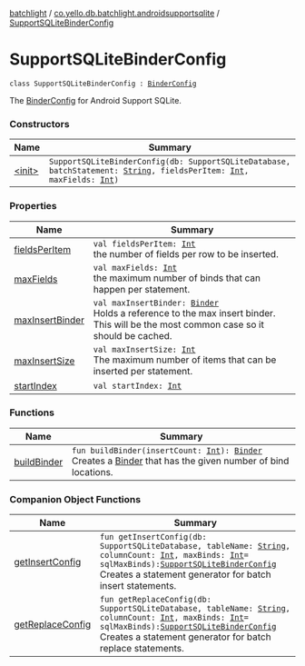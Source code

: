 [batchlight](../../index.md) / [co.yello.db.batchlight.androidsupportsqlite](../index.md) / [SupportSQLiteBinderConfig](index.md)

# SupportSQLiteBinderConfig

`class SupportSQLiteBinderConfig : `[`BinderConfig`](../../co.yello.db.batchlight/-binder-config/index.md)

The [BinderConfig](../../co.yello.db.batchlight/-binder-config/index.md) for Android Support SQLite.

### Constructors

| Name | Summary |
|---|---|
| [&lt;init&gt;](-init-.md) | `SupportSQLiteBinderConfig(db: SupportSQLiteDatabase, batchStatement: `[`String`](https://kotlinlang.org/api/latest/jvm/stdlib/kotlin/-string/index.html)`, fieldsPerItem: `[`Int`](https://kotlinlang.org/api/latest/jvm/stdlib/kotlin/-int/index.html)`, maxFields: `[`Int`](https://kotlinlang.org/api/latest/jvm/stdlib/kotlin/-int/index.html)`)` |

### Properties

| Name | Summary |
|---|---|
| [fieldsPerItem](fields-per-item.md) | `val fieldsPerItem: `[`Int`](https://kotlinlang.org/api/latest/jvm/stdlib/kotlin/-int/index.html)<br>the number of fields per row to be inserted. |
| [maxFields](max-fields.md) | `val maxFields: `[`Int`](https://kotlinlang.org/api/latest/jvm/stdlib/kotlin/-int/index.html)<br>the maximum number of binds that can happen per statement. |
| [maxInsertBinder](max-insert-binder.md) | `val maxInsertBinder: `[`Binder`](../../co.yello.db.batchlight/-binder/index.md)<br>Holds a reference to the max insert binder. This will be the most common case so it should be cached. |
| [maxInsertSize](max-insert-size.md) | `val maxInsertSize: `[`Int`](https://kotlinlang.org/api/latest/jvm/stdlib/kotlin/-int/index.html)<br>The maximum number of items that can be inserted per statement. |
| [startIndex](start-index.md) | `val startIndex: `[`Int`](https://kotlinlang.org/api/latest/jvm/stdlib/kotlin/-int/index.html) |

### Functions

| Name | Summary |
|---|---|
| [buildBinder](build-binder.md) | `fun buildBinder(insertCount: `[`Int`](https://kotlinlang.org/api/latest/jvm/stdlib/kotlin/-int/index.html)`): `[`Binder`](../../co.yello.db.batchlight/-binder/index.md)<br>Creates a [Binder](../../co.yello.db.batchlight/-binder/index.md) that has the given number of bind locations. |

### Companion Object Functions

| Name | Summary |
|---|---|
| [getInsertConfig](get-insert-config.md) | `fun getInsertConfig(db: SupportSQLiteDatabase, tableName: `[`String`](https://kotlinlang.org/api/latest/jvm/stdlib/kotlin/-string/index.html)`, columnCount: `[`Int`](https://kotlinlang.org/api/latest/jvm/stdlib/kotlin/-int/index.html)`, maxBinds: `[`Int`](https://kotlinlang.org/api/latest/jvm/stdlib/kotlin/-int/index.html)` = sqlMaxBinds): `[`SupportSQLiteBinderConfig`](index.md)<br>Creates a statement generator for batch insert statements. |
| [getReplaceConfig](get-replace-config.md) | `fun getReplaceConfig(db: SupportSQLiteDatabase, tableName: `[`String`](https://kotlinlang.org/api/latest/jvm/stdlib/kotlin/-string/index.html)`, columnCount: `[`Int`](https://kotlinlang.org/api/latest/jvm/stdlib/kotlin/-int/index.html)`, maxBinds: `[`Int`](https://kotlinlang.org/api/latest/jvm/stdlib/kotlin/-int/index.html)` = sqlMaxBinds): `[`SupportSQLiteBinderConfig`](index.md)<br>Creates a statement generator for batch replace statements. |
